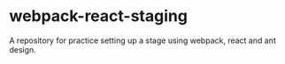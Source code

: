 # webpack-react-staging
A repository for practice setting up a stage using webpack, react and ant design.
